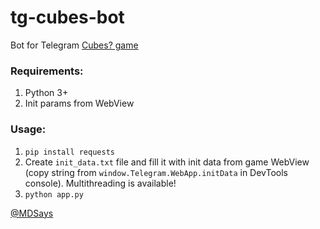 # tg-cubes-bot

Bot for Telegram [Cubes? game](https://t.me/cubesonthewater_bot?start=OTE0ODI1Mzkw)

### Requirements:
1. Python 3+
2. Init params from WebView

### Usage:
1. `pip install requests`
2. Create `init_data.txt` file and fill it with init data from game WebView (copy string from `window.Telegram.WebApp.initData` in DevTools console). Multithreading is available!
3. `python app.py`

[@MDSays](https://t.me/mdsays)